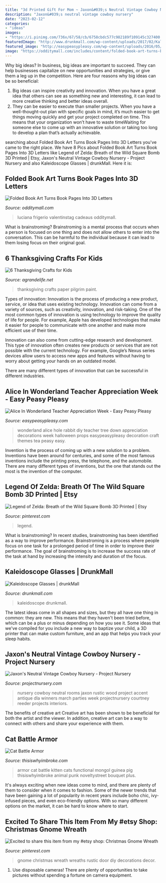 ```yaml
---
title: "3d Printed Gift For Mom ~ Jaxon&#039;s Neutral Vintage Cowboy Nursery"
description: "Jaxon&#039;s neutral vintage cowboy nursery"
date: "2023-02-12"
categories:
- "ideas"
images:
- "https://i.pinimg.com/736x/67/58/cb/6758cbdc577c982189f109145c327400.jpg"
featuredImage: "http://www.drunkmall.com/wp-content/uploads/2017/02/Kaleidoscope-GlassesFB.png"
featured_image: "http://easypeasypleasy.com/wp-content/uploads/2016/05/Alice-in-Wonderland-Down-the-Rabbit-Hole.jpg"
image: "https://odditymall.com/includes/content/folded-book-art-turns-book-pages-into-3d-letters-0.jpg"
---
```



Why big ideas?
In business, big ideas are important to succeed. They can help businesses capitalize on new opportunities and strategies, or give them a leg up in the competition. Here are four reasons why big ideas can be so beneficial: 
1) Big ideas can inspire creativity and innovation. When you have a great idea that others can see as something new and interesting, it can lead to more creative thinking and better ideas overall. 
2) They can be easier to execute than smaller projects. When you have a well-thought-out plan with specific goals in mind, it’s much easier to get things moving quickly and get your project completed on time. This means that your organization won’t have to waste timeWaiting for someone else to come up with an innovative solution or taking too long to develop a plan that’s actually achievable.

	

		
searching about Folded Book Art Turns Book Pages Into 3D Letters you've came to the right place. We have 8 Pics about Folded Book Art Turns Book Pages Into 3D Letters like Legend of Zelda: Breath of the Wild Square Bomb 3D Printed | Etsy, Jaxon&#039;s Neutral Vintage Cowboy Nursery - Project Nursery and also Kaleidoscope Glasses | drunkMall. Here it is:
		
    
## Folded Book Art Turns Book Pages Into 3D Letters

<img loading=lazy src="https://odditymall.com/includes/content/folded-book-art-turns-book-pages-into-3d-letters-0.jpg" onerror="this.onerror=null;this.src='https://tse2.mm.bing.net/th?id=OIP.1NjTPk3uSjwBMnuuWQGx3AHaGV&amp;pid=15.1';" alt="Folded Book Art Turns Book Pages Into 3D Letters">

_Source: odditymall.com_

>luciana frigerio valentinstag cadeaus odditymall. 

	

What is brainstroming? Brainstroming is a mental process that occurs when a person is focused on one thing and does not allow others to enter into the conversation. This can be harmful to the individual because it can lead to them losing focus on their original goal.

    
## 6 Thanksgiving Crafts For Kids

<img loading=lazy src="https://agrandelife.net/wp-content/uploads/2013/11/DSC_2505.jpg" onerror="this.onerror=null;this.src='https://tse3.mm.bing.net/th?id=OIP.vlg-1nN6j9S_Csv8iHAO_QAAAA&amp;pid=15.1';" alt="6 Thanksgiving Crafts for Kids">

_Source: agrandelife.net_

>thanksgiving crafts paper pilgrim paint. 

	

Types of innovation:
Innovation is the process of producing a new product, service, or idea that uses existing technology. Innovation can come from a variety of sources, such as creativity, innovation, and risk-taking. 
One of the most common types of innovation is using technology to improve the quality of life for people. For example, Apple has developed technologies that make it easier for people to communicate with one another and make more efficient use of their time. 

Innovation can also come from cutting-edge research and development. This type of innovation often creates new products or services that are not possible with the current technology. For example, Google’s Nexus series devices allow users to access new apps and features without having to worry about getting your hands on an outdated model. 

There are many different types of innovation that can be successful in different industries.

    
## Alice In Wonderland Teacher Appreciation Week - Easy Peasy Pleasy

<img loading=lazy src="http://easypeasypleasy.com/wp-content/uploads/2016/05/Alice-in-Wonderland-Down-the-Rabbit-Hole.jpg" onerror="this.onerror=null;this.src='https://tse2.mm.bing.net/th?id=OIP.-tmPAb184KG1BdEQ20CpqAHaLE&amp;pid=15.1';" alt="Alice In Wonderland Teacher Appreciation Week - Easy Peasy Pleasy">

_Source: easypeasypleasy.com_

>wonderland alice hole rabbit diy teacher tree down appreciation decorations week halloween props easypeasypleasy decoration craft themes tea peasy easy. 

	

Invention is the process of coming up with a new solution to a problem. Inventions have been around for centuries, and some of the most famous inventions include the printing press, the telephone, and the automobile. There are many different types of inventions, but the one that stands out the most is the invention of the computer.

    
## Legend Of Zelda: Breath Of The Wild Square Bomb 3D Printed | Etsy

<img loading=lazy src="https://i.pinimg.com/736x/57/1c/8b/571c8b76de25fce551b10401a05214d2.jpg" onerror="this.onerror=null;this.src='https://tse4.mm.bing.net/th?id=OIP.Lhqshp0wmGskiFOYrNpP-gHaLF&amp;pid=15.1';" alt="Legend of Zelda: Breath of the Wild Square Bomb 3D Printed | Etsy">

_Source: pinterest.com_

>legend. 

	

What is brainstroming?
In recent studies, brainstroming has been identified as a way to improve performance. Brainstroming is a process where people focus on one task for a prolonged period of time in order to improve their performance. The goal of brainstroming is to increase the success rate of the task at hand by increasing the intensity and duration of the focus.

    
## Kaleidoscope Glasses | DrunkMall

<img loading=lazy src="http://www.drunkmall.com/wp-content/uploads/2017/02/Kaleidoscope-GlassesFB.png" onerror="this.onerror=null;this.src='https://tse2.mm.bing.net/th?id=OIP.k32YPdOtEsaUrnpg599CeAHaD4&amp;pid=15.1';" alt="Kaleidoscope Glasses | drunkMall">

_Source: drunkmall.com_

>kaleidoscope drunkmall. 

	

The latest ideas come in all shapes and sizes, but they all have one thing in common: they are new. This means that they haven't been tried before, which can be a plus or minus depending on how you see it. Some ideas that we've compiled for you include a new way to baptize your child, a 3D printer that can make custom furniture, and an app that helps you track your sleep habits.

    
## Jaxon&#039;s Neutral Vintage Cowboy Nursery - Project Nursery

<img loading=lazy src="https://projectnursery.com/wp-content/uploads/2015/02/DSC_0700.jpg" onerror="this.onerror=null;this.src='https://tse3.mm.bing.net/th?id=OIP.76ENG49B3tc93ZjgDF9P4wHaE7&amp;pid=15.1';" alt="Jaxon&#039;s Neutral Vintage Cowboy Nursery - Project Nursery">

_Source: projectnursery.com_

>nursery cowboy neutral rooms jaxon rustic wood project accent antique dla winners march parties week projectnursery courtney reeder projects interiors. 

	

The benefits of creative art
Creative art has been shown to be beneficial for both the artist and the viewer. In addition, creative art can be a way to connect with others and share your experience with them.

    
## Cat Battle Armor

<img loading=lazy src="https://cdn.thisiswhyimbroke.com/images/cat-battle-armor-640x533.jpg" onerror="this.onerror=null;this.src='https://tse2.mm.bing.net/th?id=OIP.3m8i1MXzx4EEYZudP7lOFQHaGK&amp;pid=15.1';" alt="Cat Battle Armor">

_Source: thisiswhyimbroke.com_

>armor cat battle kitten cats functional mongol guinea pig thisiswhyimbroke animal punk noveltystreet bouquet plus. 

	

It's always exciting when new ideas come to mind, and there are plenty of them to consider when it comes to fashion. Some of the newer trends that have been gaining a lot of popularity in recent years include boho chic, ivy-infused pieces, and even eco-friendly options. With so many different options on the market, it can be hard to know where to start.

    
## Excited To Share This Item From My #etsy Shop: Christmas Gnome Wreath

<img loading=lazy src="https://i.pinimg.com/736x/67/58/cb/6758cbdc577c982189f109145c327400.jpg" onerror="this.onerror=null;this.src='https://tse1.mm.bing.net/th?id=OIP.20XCqhMf7hJp6YGQZ2cPXAHaJ3&amp;pid=15.1';" alt="Excited to share this item from my #etsy shop: Christmas Gnome Wreath">

_Source: pinterest.com_

>gnome christmas wreath wreaths rustic door diy decorations decor. 

	

1. Use disposable cameras! There are plenty of opportunities to take pictures without spending a fortune on camera equipment.

